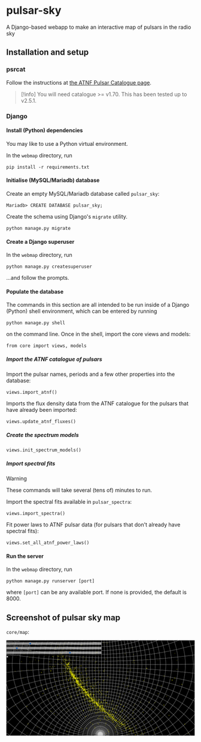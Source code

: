 # pulsar-sky
A Django-based webapp to make an interactive map of pulsars in the radio sky

## Installation and setup

### psrcat

Follow the instructions at [the ATNF Pulsar Catalogue page](https://www.atnf.csiro.au/people/pulsar/psrcat/download.html).

> [!info]
> You will need catalogue >= v1.70. This has been tested up to v2.5.1.

### Django

#### Install (Python) dependencies

You may like to use a Python virtual environment.

In the `webmap` directory, run

```
pip install -r requirements.txt
```

#### Initialise (MySQL/Mariadb) database

Create an empty MySQL/Mariadb database called `pulsar_sky`:
```
Mariadb> CREATE DATABASE pulsar_sky;
```

Create the schema using Django's `migrate` utility.
```
python manage.py migrate
```

#### Create a Django superuser

In the `webmap` directory, run

```
python manage.py createsuperuser
```

...and follow the prompts.

#### Populate the database

The commands in this section are all intended to be run inside of a Django (Python) shell environment, which can be entered by running
```
python manage.py shell
```
on the command line. Once in the shell, import the core views and models:
```
from core import views, models
```

##### Import the ATNF catalogue of pulsars

Import the pulsar names, periods and a few other properties into the database:
```
views.import_atnf()
```

Imports the flux density data from the ATNF catalogue for the pulsars that have already been imported:
```
views.update_atnf_fluxes()
```

##### Create the spectrum models

```
views.init_spectrum_models()
```

##### Import spectral fits

> [!warning]
> These commands will take several (tens of) minutes to run.

Import the spectral fits available in `pulsar_spectra`:
```
views.import_spectra()
```

Fit power laws to ATNF pulsar data (for pulsars that don't already have spectral fits):
```
views.set_all_atnf_power_laws()
```

#### Run the server

In the `webmap` directory, run

```
python manage.py runserver [port]
```
where `[port]` can be any available port.
If none is provided, the default is 8000.

## Screenshot of pulsar sky map

`core/map`:

![screenshot.png](screenshot.png)

